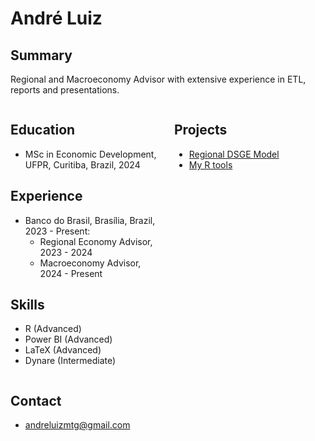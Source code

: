 # André Luiz

## Summary
Regional and Macroeconomy Advisor with extensive experience in ETL, reports and presentations.

<div style="display: flex; justify-content: space-between;">

<div style="flex: 1; padding-right: 10px;">

## Education
- MSc in Economic Development, UFPR, Curitiba, Brazil, 2024

## Experience
- Banco do Brasil, Brasília, Brazil, 2023 - Present:
  - Regional Economy Advisor, 2023 - 2024
  - Macroeconomy Advisor, 2024 - Present

## Skills
- R (Advanced)
- Power BI (Advanced)
- LaTeX (Advanced)
- Dynare (Intermediate)

</div>

<div style="flex: 1; padding-left: 10px;">

## Projects
- [Regional DSGE Model][def]
- [My R tools][def2]

[def]: https://github.com/andrlb/mastersthesis
[def2]: https://github.com/andrlb/_myRtools

</div>
</div>

## Contact
- [andreluizmtg@gmail.com](mailto:andreluizmtg@gmail.com)
